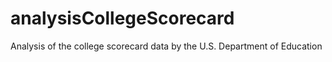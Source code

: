 # analysisCollegeScorecard
Analysis of the college scorecard data by the U.S. Department of Education
